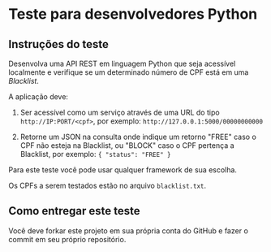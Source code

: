 # Teste para desenvolvedores Python

Instruções do teste
------

Desenvolva uma API REST em linguagem Python que seja acessível localmente e verifique se um determinado número de CPF está em uma        *Blacklist*.

A aplicação deve:
 
1. Ser acessível como um serviço através de uma URL do tipo `http://IP:PORT/<cpf>`, por exemplo:
`http://127.0.0.1:5000/00000000000`


2. Retorne um JSON na consulta onde indique um retorno "FREE" caso o CPF não esteja na Blacklist, ou "BLOCK" caso o CPF pertença a Blacklist, por exemplo:
`{
"status": "FREE"
}
`
 

Para este teste você pode usar qualquer framework de sua escolha.

Os CPFs a serem testados estão no arquivo `blacklist.txt`.


Como entregar este teste
-----

Você deve forkar este projeto em sua própria conta do GitHub e fazer o commit em seu próprio repositório.

